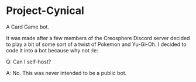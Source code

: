 # Project-Cynical
A Card Game bot.

It was made after a few members of the Creosphere Discord server decided to play a bit of some sort of a twist of Pokemon and Yu-Gi-Oh. I decided to code it into a bot because why not :le:


Q: Can I self-host?

A: No. This was never intended to be a public bot.
